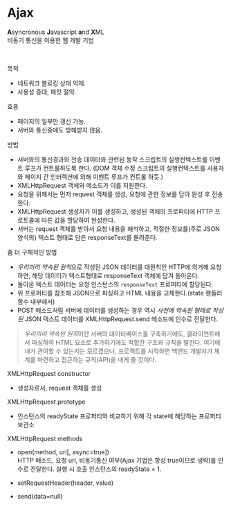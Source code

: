 # Ajax

**A**syncronous **J**avascript **a**nd **X**ML  
비동기 통신을 이용한 웹 개발 기법

<br>

목적

* 네트워크 블로킹 상태 억제.
* 사용성 증대, 패킷 절약.

효용

* 페이지의 일부만 갱신 가능.
* 서버와 통신중에도 방해받지 않음.

방법

* 서버와의 통신경과와 전송 데이터와 관련된 동작 스크립트의 실행컨텍스트를 이벤트 루프가 컨트롤하도록 한다. (DOM 객체 수정 스크립트의 실행컨텍스트를 사용자와 페이지 간 인터렉션에 의해 이벤트 루프가 컨트롤 하듯.)
* XMLHttpRequest 객체와 메소드가 이를 지원한다.
* 요청을 위해서는 먼저 request 객체를 생성, 요청에 관한 정보를 담아 완성 후 전송한다.
* XMLHttpRequest 생성자가 이를 생성하고, 생성된 객체의 프로퍼티에 HTTP 프로토콜에 따른 값을 할당하여 완성한다.
* 서버는 request 객체를 받아서 요청 내용을 해석하고, 적절한 정보를(주로 JSON 양식의) 텍스트 형태로 담은 responseText를 돌려준다.

좀 더 구체적인 방법

* *우리끼리 약속된 원칙*으로 작성된 JSON 데이터를 대원칙인 HTTP에 의거해 요청하면, 해당 데이터가 텍스트형태로 responseText 객체에 담겨 돌아온다.
* 돌아온 텍스트 데이터는 요청 인스턴스의 `responseText` 프로퍼티에 할당된다.
* 위 프로퍼티를 참조해 JSON으로 파싱하고 HTML 내용을 교체한다.(state 핸들러 함수 내부에서)
* POST 메소드처럼 서버에 데이터를 생성하는 경우 역시 *사전에 약속된 형태로 작성된* JSON 텍스트 데이터를 XMLHttpRequest.send 메소드에 인수로 전달한다.

> *우리끼리 약속된 원칙*이란 서버의 데이터베이스를 구축하기에도, 클라이언트에서 파싱하여 HTML 요소로 추가하기에도 적합한 구조와 규칙을 말한다. 여기에 내가 관여할 수 있는지는 모르겠으나, 프로젝트를 시작하면 백엔드 개발자가 체계를 마련하고 접근하는 규칙(API)을 내게 줄 것이다.

XMLHttpRequest constructor

* 생성자로서, request 객체를 생성

XMLHttpRequest.prototype

* 인스턴스의 readyState 프로퍼티와 비교하기 위해 각 state에 해당하는 프로퍼티 보관소

XMLHttpRequest methods

* open(method, url[, async=true])  
  HTTP 메소드, 요청 url, 비동기통신 여부(Ajax 기법은 항상 true이므로 생략)를 인수로 전달한다. 실행 시 호출 인스턴스의 readyState = 1.

* setRequestHeader(header, value)  
* send(data=null)  
